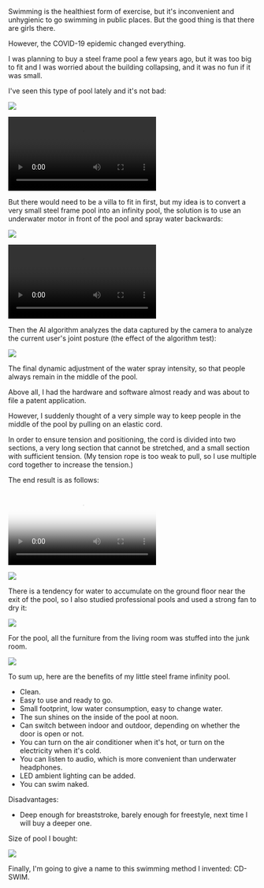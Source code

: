
Swimming is the healthiest form of exercise, but it's inconvenient and unhygienic to go swimming in public places. But the good thing is that there are girls there.

However, the COVID-19 epidemic changed everything.

I was planning to buy a steel frame pool a few years ago, but it was too big to fit and I was worried about the building collapsing, and it was no fun if it was small.

I've seen this type of pool lately and it's not bad:

<img src="sub/target.jpg">

<video src="sub/target.mp4" controls></video>

But there would need to be a villa to fit in first, but my idea is to convert a very small steel frame pool into an infinity pool, the solution is to use an underwater motor in front of the pool and spray water backwards:

<img src="sub/motor.jpg">

<video src="sub/motor.mp4" controls></video>


Then the AI algorithm analyzes the data captured by the camera to analyze the current user's joint posture (the effect of the algorithm test):

<img src="sub/deep_learning.jpg">


The final dynamic adjustment of the water spray intensity, so that people always remain in the middle of the pool.

Above all, I had the hardware and software almost ready and was about to file a patent application.

However, I suddenly thought of a very simple way to keep people in the middle of the pool by pulling on an elastic cord.

In order to ensure tension and positioning, the cord is divided into two sections, a very long section that cannot be stretched, and a small section with sufficient tension. (My tension rope is too weak to pull, so I use multiple cord together to increase the tension.)

The end result is as follows:

<video src="sub/final_sm.mp4" poster="sub/final_poster.jpg" controls></video>

<img src="sub/final.jpg">

There is a tendency for water to accumulate on the ground floor near the exit of the pool, so I also studied professional pools and used a strong fan to dry it:

<img src="sub/fan.jpg">

For the pool, all the furniture from the living room was stuffed into the junk room.

<img src="sub/sundries.jpg">

To sum up, here are the benefits of my little steel frame infinity pool.
 - Clean.
 - Easy to use and ready to go.
 - Small footprint, low water consumption, easy to change water.
 - The sun shines on the inside of the pool at noon.
 - Can switch between indoor and outdoor, depending on whether the door is open or not.
 - You can turn on the air conditioner when it's hot, or turn on the electricity when it's cold.
 - You can listen to audio, which is more convenient than underwater headphones.
 - LED ambient lighting can be added.
 - You can swim naked.

Disadvantages:
 - Deep enough for breaststroke, barely enough for freestyle, next time I will buy a deeper one.

Size of pool I bought:

<img src="sub/size.jpg">

Finally, I'm going to give a name to this swimming method I invented: CD-SWIM.
